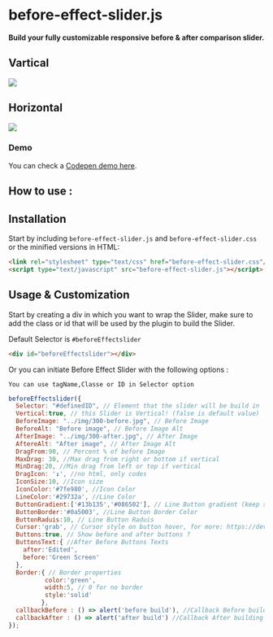 # before-effect-slider.js
**Build your fully customizable responsive before & after comparison slider.**

## Vartical
![](https://github.com/aminejafur/before-effect-slider.js/blob/master/gifs/300-green-screen.gif)
## Horizontal
![](https://github.com/aminejafur/before-effect-slider.js/blob/master/gifs/dogs-photoshop.gif)

### Demo
You can check a [Codepen demo here](https://codepen.io/aminejafur/pen/ZEQWLQV).

## How to use :
## Installation

Start by including `before-effect-slider.js` and `before-effect-slider.css` or the minified versions in HTML:

```html
<link rel="stylesheet" type="text/css" href="before-effect-slider.css"/>
<script type="text/javascript" src="before-effect-slider.js"></script>
```

## Usage & Customization

Start by creating a div in which you want to wrap the Slider, make sure to add the class or id that will be used by the plugin to build the Slider.

Default Selector is `#beforeEffectslider`
```html
<div id="beforeEffectslider"></div>
```

Or you can initiate Before Effect Slider with the following options :

`You can use tagName,Classe or ID in Selector option`

```js
beforeEffectslider({
  Selector: "#definedID", // Element that the slider will be build in
  Vertical:true, // this Slider is Vertical! (false is default value)
  BeforeImage: "../img/300-before.jpg", // Before Image
  BeforeAlt: "Before image", // Before Image Alt
  AfterImage: "../img/300-after.jpg", // After Image
  AftereAlt: "After image", // After Image Alt
  DragFrom:90, // Percent % of before Image
  MaxDrag: 30, //Max drag from right or bottom if vertical
  MinDrag:20, //Min drag from left or top if vertical
  DragIcon: '↨', //no html, only codes
  IconSize:10, //Icon size
  IconColor:'#7fe980', //Icon Color
  LineColor:'#29732a', //Line Color
  ButtonGradient:['#13b135','#086502'], // Line Button gradient (keep same color for no gradient)
  ButtonBorder:'#0a5003', //Line Button Border Color
  ButtonRaduis:10, // Line Button Raduis
  Cursor:'grab', // Cursor style on button hover, for more: https://developer.mozilla.org/fr/docs/Web/CSS/cursor
  Buttons:true, // Show before and after buttons ?
  ButtonsText:{ //After Before Buttons Texts
    after:'Edited',
    before:'Green Screen'
  },
  Border:{ // Border properties
          color:'green',
          width:5, // 0 for no border
          style:'solid'
         },
  callbackBefore : () => alert('before build'), //Callback Before building slider
  callbackAfter : () => alert('after build') //Callback After building slider
});
```
